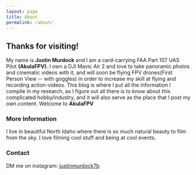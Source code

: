 ```yaml
---
layout: page
title: About
permalink: /about/
---
```


## Thanks for visiting!

My name is **Justin Murdock** and I am a card-carrying FAA Part 107 UAS Pilot **(AkulaFPV)**. I own a DJI Mavic Air 2 and love to take panoramic photos and cinematic videos with it, and will soon be flying FPV drones(First Person View -- with goggles) in order to increase my skill at flying and recording action-videos.  This blog is where I put all the information I compile in my research, as I figure out all there is to know about this complicated hobby/industry, and it will also serve as the place that I post my own content. Welcome to **AkulaFPV**

### More Information

I live in beautiful North Idaho where there is so much natural beauty to film from the sky. I love filming cool stuff and being at cool events.

### Contact

DM me on instagram: [justinmurdock7b](https://www.instagram.com/justinmurdock7b/?hl=en)
